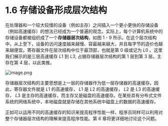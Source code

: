 # 1.6 存储设备形成层次结构

在处理器和一个较大较慢的设备（例如主存）之间插入一个更小更快的存储设备（例如高速缓存）的想法已经成为一个普遍的观念。实际上，每个计算机系统中的存储设备都被组织成了一个**存储器层次结构**，如图 1 - 9 所示。在这个层次结构中，从上至下，设备的访问速度越来越慢、容最越来越大，并且每字节的造价也越来越便宜。寄存器文件在层次结构中位于最顶部，也就是第 $0$ 级或记为 $L0$ 。这里我们展示的是三层高速缓存 $L1$ 到 $L3$, 占据存储器层次结构的第 1 层到第 3 层。主存在第 4 层，以此类推。

![image.png](https://ccccooh.oss-cn-hangzhou.aliyuncs.com/img/202508160234851.png)


存储器层次结构的主要思想是上一层的存储器作为低一层存储器的高速缓存。因此，寄存器文件就是 $L1$ 的高速缓存， $L1$ 是 $L2$ 的高速缓存， $L2$ 是 $L3$ 的高速缓存， $L3$ 是主存的高速缓存，而主存又是磁盘的高速缓存。在某些具有分布式文件系统的网络系统中，本地磁盘就是存储在其他系统中磁盘上的数据的高速缓存。

正如可以运用不同的高速缓存的知识来提高程序性能一样，程序员同样可以利用对整个存储器层次结构的理解来提高程序性能。第 6 章将更详细地讨论这个问题。
